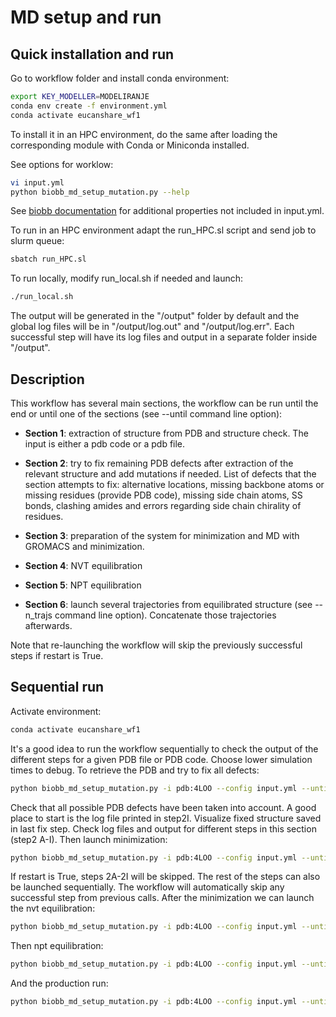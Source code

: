 # MD setup and run

## Quick installation and run

Go to workflow folder and install conda environment:

```bash
export KEY_MODELLER=MODELIRANJE
conda env create -f environment.yml
conda activate eucanshare_wf1
```

To install it in an HPC environment, do the same after loading the corresponding module with Conda or Miniconda installed.

See options for worklow:

```bash
vi input.yml
python biobb_md_setup_mutation.py --help
```

See [biobb documentation](https://mmb.irbbarcelona.org/biobb/documentation/source) for additional properties not included in input.yml.

To run in an HPC environment adapt the run_HPC.sl script and send job to slurm queue:

```bash
sbatch run_HPC.sl
```

To run locally, modify run_local.sh if needed and launch:

```bash
./run_local.sh
```

The output will be generated in the "/output" folder by default and the global log files will be in "/output/log.out" and "/output/log.err". Each successful step will have its log files and output in a separate folder inside "/output".

## Description

This workflow has several main sections, the workflow can be run until the end or until one of the sections (see --until command line option):

- **Section 1**: extraction of structure from PDB and structure check. The input is either a pdb code or a pdb file.

- **Section 2**: try to fix remaining PDB defects after extraction of the relevant structure and add mutations if needed. List of defects that the section attempts to fix: alternative locations, missing backbone atoms or missing residues (provide PDB code), missing side chain atoms, SS bonds, clashing amides and errors regarding side chain chirality of residues. 

- **Section 3**: preparation of the system for minimization and MD with GROMACS and minimization.

- **Section 4**: NVT equilibration

- **Section 5**: NPT equilibration

- **Section 6**: launch several trajectories from equilibrated structure (see --n_trajs command line option). Concatenate those trajectories afterwards.

Note that re-launching the workflow will skip the previously successful steps if restart is True. 

## Sequential run

Activate environment:

```bash
conda activate eucanshare_wf1
```

It's a good idea to run the workflow sequentially to check the output of the different steps for a given PDB file or PDB code. Choose lower simulation times to debug. To retrieve the PDB and try to fix all defects:

```bash
python biobb_md_setup_mutation.py -i pdb:4LOO --config input.yml --until fix
```

Check that all possible PDB defects have been taken into account. A good place to start is the log file printed in step2I. Visualize fixed structure saved in last fix step. Check log files and output for different steps in this section (step2 A-I). Then launch minimization:

```bash
python biobb_md_setup_mutation.py -i pdb:4LOO --config input.yml --until min
```

If restart is True, steps 2A-2I will be skipped. The rest of the steps can also be launched sequentially. The workflow will automatically skip any successful step from previous calls. After the minimization we can launch the nvt equilibration:

```bash
python biobb_md_setup_mutation.py -i pdb:4LOO --config input.yml --until nvt
```

Then npt equilibration:

```bash
python biobb_md_setup_mutation.py -i pdb:4LOO --config input.yml --until npt
```

And the production run:

```bash
python biobb_md_setup_mutation.py -i pdb:4LOO --config input.yml --until all
```

